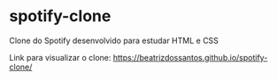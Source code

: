 # spotify-clone
 Clone do Spotify desenvolvido para estudar HTML e CSS

Link para visualizar o clone: https://beatrizdossantos.github.io/spotify-clone/
